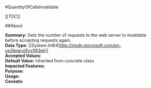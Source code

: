 #QuantityOfCallsInvalidate

[[_TOC_]]

##About

**Summary:**  Gets the number of requests to the web server to invalidate before accepting requests again.   
**Data Type:** [[System.Int64|http://msdn.microsoft.com/en-us/library/6yy583ek]]  
**Accepted Values:**   
**Default Value:** inherited from concrete class  
**Impacted Features:**   
**Purpose:**   
**Usage:**   
**Caveats:**   

